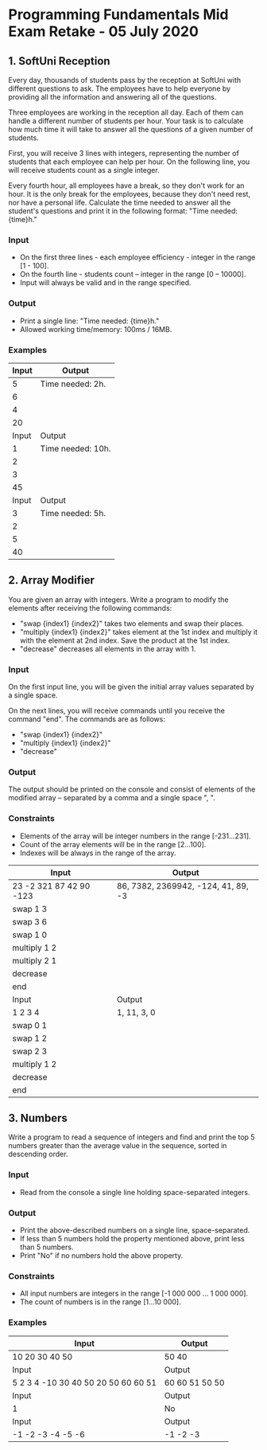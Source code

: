 # Programming Fundamentals Mid Exam Retake - 05 July 2020

## 1. SoftUni Reception

Every day, thousands of students pass by the reception at SoftUni with different questions to ask. The employees have to help everyone by providing all the information and answering all of the questions.

Three employees are working in the reception all day. Each of them can handle a different number of students per hour. Your task is to calculate how much time it will take to answer all the questions of a given number of students.

First, you will receive 3 lines with integers, representing the number of students that each employee can help per hour. On the following line, you will receive students count as a single integer. 

Every fourth hour, all employees have a break, so they don't work for an hour. It is the only break for the employees, because they don't need rest, nor have a personal life. Calculate the time needed to answer all the student's questions and print it in the following format: "Time needed: {time}h."

### Input
-	On the first three lines -  each employee efficiency -  integer in the range [1 - 100].
-	On the fourth line - students count – integer in the range [0 – 10000].
-	Input will always be valid and in the range specified.

### Output
- Print a single line: "Time needed: {time}h."
- Allowed working time/memory: 100ms / 16MB.


### Examples

| Input  | Output |   
| ------ | ------ |
|   5     |  Time needed: 2h.  |
|   6     |        |
|    4    |        |
|    20    |        |
| Input  | Output |
|   1     |  Time needed: 10h.  |
|   2     |        |
|    3    |        |
|    45    |        |
| Input  | Output |
|   3     |  Time needed: 5h.  |
|   2     |        |
|   5    |        |
|   40    |        |

## 2.	Array Modifier

You are given an array with integers. Write a program to modify the elements after receiving the following commands:
-	"swap {index1} {index2}" takes two elements and swap their places.
-	"multiply {index1} {index2}" takes element at the 1st index and multiply it with the element at 2nd index. Save the product at the 1st index.
-	"decrease" decreases all elements in the array with 1.

### Input
On the first input line, you will be given the initial array values separated by a single space.

On the next lines, you will receive commands until you receive the command "end". The commands are as follows: 
-	"swap {index1} {index2}"
-	"multiply {index1} {index2}"
-	"decrease"

### Output
The output should be printed on the console and consist of elements of the modified array – separated by a comma and a single space ", ".

### Constraints
-	Elements of the array will be integer numbers in the range [-231...231].
-	Count of the array elements will be in the range [2...100].
-	Indexes will be always in the range of the array.

| Input  | Output |
| ------ | ------ |
| 23 -2 321 87 42 90 -123     | 86, 7382, 2369942, -124, 41, 89, -3     |
| swap 1 3     |     |  
| swap 3 6     |     |
| swap 1 0     |     |
| multiply 1 2     |     |  
| multiply 2 1     |     |  
| decrease     |     |  
| end     |     |  
| Input  | Output |
| 1 2 3 4     | 1, 11, 3, 0    |
| swap 0 1     |     |  
| swap 1 2     |     |
| swap 2 3     |     |
| multiply 1 2     |     |  
| decrease     |     |  
| end     |     | 


## 3.	Numbers

Write a program to read a sequence of integers and find and print the top 5 numbers greater than the average value in the sequence, sorted in descending order.

### Input
- Read from the console a single line holding space-separated integers.

### Output
-	Print the above-described numbers on a single line, space-separated. 
-	If less than 5 numbers hold the property mentioned above, print less than 5 numbers. 
-	Print "No" if no numbers hold the above property.

### Constraints
- All input numbers are integers in the range [-1 000 000 … 1 000 000]. 
- The count of numbers is in the range [1…10 000].

### Examples 

| Input  | Output |   
| ------ | ------ |
|   10 20 30 40 50    |     50 40     |
| Input  | Output |
|   5 2 3 4 -10 30 40 50 20 50 60 60 51    |   60 60 51 50 50     |
| Input  | Output |
|   1     |   No    |
| Input  | Output |
|   -1 -2 -3 -4 -5 -6     |   -1 -2 -3   |



